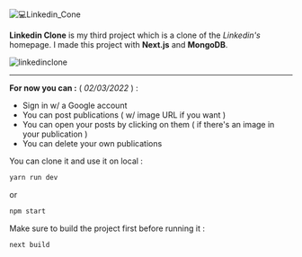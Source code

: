 ![💻Linkedin_Cone](https://user-images.githubusercontent.com/60575576/152459913-80f97a4b-6b04-4bb0-8679-427fc8685a0d.png)

**Linkedin Clone** is my third project which is a clone of the *Linkedin's* homepage. 
I made this project with **Next.js** and **MongoDB**.

![linkedinclone](https://user-images.githubusercontent.com/60575576/152459629-a95efb42-597f-46da-9474-ac3cdeb0ba88.png)

---
**For now you can :**
( _02/03/2022_ ) : 
* Sign in w/ a Google account
* You can post publications ( w/ image URL if you want )
* You can open your posts by clicking on them ( if there's an image in your publication )
* You can delete your own publications

You can clone it and use it on local :

```bash
yarn run dev
```
or
```bash
npm start
```
Make sure to build the project first before running it :

```bash
next build
```
